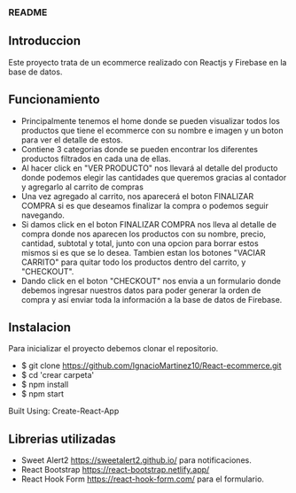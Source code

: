 ### README

## Introduccion
Este proyecto trata de un ecommerce realizado con Reactjs y Firebase en la base de datos.


## Funcionamiento

* Principalmente tenemos el home donde se pueden visualizar todos los productos que tiene el ecommerce con su nombre e imagen y un boton para ver el detalle de estos.
* Contiene 3 categorias donde se pueden encontrar los diferentes productos filtrados en cada una de ellas.
* Al hacer click en "VER PRODUCTO" nos llevará al detalle del producto donde podemos elegir las cantidades que queremos gracias al contador y agregarlo al carrito de compras
* Una vez agregado al carrito, nos aparecerá el boton FINALIZAR COMPRA si es que deseamos finalizar la compra o podemos seguir navegando.
* Si damos click en el boton FINALIZAR COMPRA nos lleva al detalle de compra donde nos aparecen los productos con su nombre, precio, cantidad, subtotal y total, junto  con una opcion para borrar estos mismos si es que se lo desea. Tambien estan los botones "VACIAR CARRITO" para quitar todo los productos dentro del carrito, y "CHECKOUT".
* Dando click en el boton "CHECKOUT" nos envia a un formulario donde debemos ingresar nuestros datos para poder generar la orden de compra y así enviar toda la información a la base de datos de Firebase.


## Instalacion

Para inicializar el proyecto debemos clonar el repositorio.

 * $ git clone https://github.com/IgnacioMartinez10/React-ecommerce.git
* $ cd 'crear carpeta'
* $ npm install
* $ npm start

Built Using: Create-React-App


## Librerias utilizadas
* Sweet Alert2 https://sweetalert2.github.io/ para notificaciones.
* React Bootstrap https://react-bootstrap.netlify.app/
* React Hook Form https://react-hook-form.com/ para el formulario.

